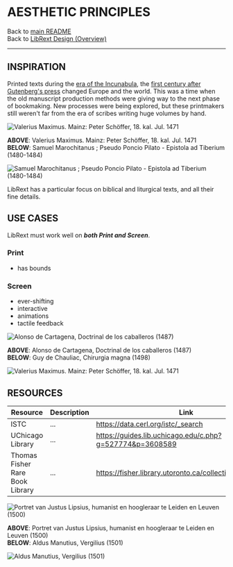 # AESTHETIC PRINCIPLES

Back to [main README](../../README.md)  
Back to [LibRext Design (Overview)](../design/README.md)

---

## INSPIRATION

Printed texts during the [era of the Incunabula](https://en.wikipedia.org/wiki/Incunable), the [first century after Gutenberg's press](https://www.britannica.com/topic/incunabula) changed Europe and the world. This was a time when the old manuscript production methods were giving way to the next phase of bookmaking. New processes were being explored, but these printmakers still weren't far from the era of scribes writing huge volumes by hand.

![Valerius Maximus. Mainz: Peter Schöffer, 18. kal. Jul. 1471](../img/Inkunabel.ValMax.001.jpg "Valerius Maximus. Mainz: Peter Schöffer, 18. kal. Jul. 1471")

**ABOVE**: Valerius Maximus. Mainz: Peter Schöffer, 18. kal. Jul. 1471  
**BELOW**: Samuel Marochitanus ; Pseudo Poncio Pilato - Epistola ad Tiberium (1480-1484)

![Samuel Marochitanus ; Pseudo Poncio Pilato - Epistola ad Tiberium (1480-1484)](../img/Epistola_ad_Rabbi_Isaac_1480_Samuel_Marochitanus.jpg "Samuel Marochitanus ; Pseudo Poncio Pilato - Epistola ad Tiberium (1480-1484)")

LibRext has a particular focus on biblical and liturgical texts, and all their fine details.

## USE CASES

LibRext must work well on ***both Print and Screen***.

### Print

- has bounds

### Screen

- ever-shifting
- interactive
- animations
- tactile feedback

![Alonso de Cartagena, Doctrinal de los caballeros (1487)](../img/Doctrinal_de_los_caballeros_1487_Alonso_de_Cartagena.jpg "Alonso de Cartagena, Doctrinal de los caballeros (1487)")

**ABOVE**: Alonso de Cartagena, Doctrinal de los caballeros (1487)  
**BELOW**: Guy de Chauliac, Chirurgia magna (1498)

![Valerius Maximus. Mainz: Peter Schöffer, 18. kal. Jul. 1471](../img/Chirurgia_1498_Guy_de_Chauliac.jpg "Valerius Maximus. Mainz: Peter Schöffer, 18. kal. Jul. 1471")

## RESOURCES

| Resource | Description | Link
|---|---|---|
| ISTC | ... | https://data.cerl.org/istc/_search |
| UChicago Library | ... | https://guides.lib.uchicago.edu/c.php?g=527774&p=3608589 |
| Thomas Fisher Rare Book Library | ... | https://fisher.library.utoronto.ca/collections/incunabula |


![Portret van Justus Lipsius, humanist en hoogleraar te Leiden en Leuven (1500)](../img/lossy-page1-1024px-Portret_van_Justus_Lipsius,_humanist_en_hoogleraar_te_Leiden_en_Leuven_BN_847.tiff.jpg "Portret van Justus Lipsius, humanist en hoogleraar te Leiden en Leuven (1500)")

**ABOVE**: Portret van Justus Lipsius, humanist en hoogleraar te Leiden en Leuven (1500)  
**BELOW**: Aldus Manutius, Vergilius (1501)  

![Aldus Manutius, Vergilius (1501)](../img/Page_from_the_edition_of_Virgil_printed_by_Aldus_Manutius_in_1501.jpg "Aldus Manutius, Vergilius (1501)")
